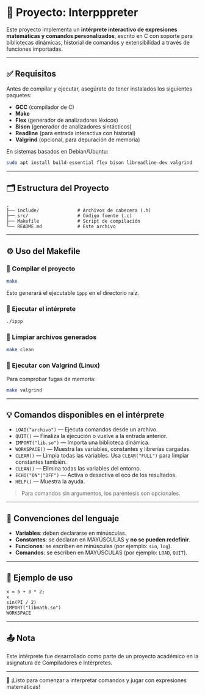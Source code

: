 # 🧮 Proyecto: Interpppreter

Este proyecto implementa un **intérprete interactivo de expresiones matemáticas y comandos personalizados**, escrito en C con soporte para bibliotecas dinámicas, historial de comandos y extensibilidad a través de funciones importadas.

---

## ✅ Requisitos

Antes de compilar y ejecutar, asegúrate de tener instalados los siguientes paquetes:

- **GCC** (compilador de C)
- **Make**
- **Flex** (generador de analizadores léxicos)
- **Bison** (generador de analizadores sintácticos)
- **Readline** (para entrada interactiva con historial)
- **Valgrind** (opcional, para depuración de memoria)

En sistemas basados en Debian/Ubuntu:

```bash
sudo apt install build-essential flex bison libreadline-dev valgrind
```

---

## 🗂️ Estructura del Proyecto

```
.
├── include/              # Archivos de cabecera (.h)
├── src/                  # Código fuente (.c)
├── Makefile              # Script de compilación
└── README.md             # Este archivo
```

---

## ⚙️ Uso del Makefile

### 🔸 Compilar el proyecto

```bash
make
```

Esto generará el ejecutable `ippp` en el directorio raíz.

### 🔸 Ejecutar el intérprete

```bash
./ippp
```

### 🔸 Limpiar archivos generados

```bash
make clean
```

### 🔸 Ejecutar con Valgrind (Linux)

Para comprobar fugas de memoria:

```bash
make valgrind
```

---

## 💡 Comandos disponibles en el intérprete

- `LOAD("archivo")` — Ejecuta comandos desde un archivo.
- `QUIT()` — Finaliza la ejecución o vuelve a la entrada anterior.
- `IMPORT("lib.so")` — Importa una biblioteca dinámica.
- `WORKSPACE()` — Muestra las variables, constantes y librerías cargadas.
- `CLEAR()` — Limpia todas las variables. Usa `CLEAR("FULL")` para limpiar constantes también.
- `CLEAN()` — Elimina todas las variables del entorno.
- `ECHO("ON"|"OFF")` — Activa o desactiva el eco de los resultados.
- `HELP()` — Muestra la ayuda.

> Para comandos sin argumentos, los paréntesis son opcionales.

---

## 📌 Convenciones del lenguaje

- **Variables**: deben declararse en minúsculas.
- **Constantes**: se declaran en MAYÚSCULAS y **no se pueden redefinir**.
- **Funciones**: se escriben en minúsculas (por ejemplo: `sin`, `log`).
- **Comandos**: se escriben en MAYÚSCULAS (por ejemplo: `LOAD`, `QUIT`).

---

## 🧪 Ejemplo de uso

```text
x = 5 + 3 * 2;
x
sin(PI / 2)
IMPORT("libmath.so")
WORKSPACE
```

---

## 📤 Nota

Este intérprete fue desarrollado como parte de un proyecto académico en la asignatura de Compiladores e Intérpretes.

---

🎉 ¡Listo para comenzar a interpretar comandos y jugar con expresiones matemáticas!